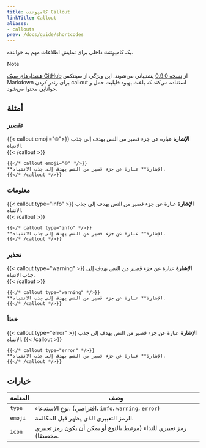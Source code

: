 ```yaml
---
title: کامپوننت Callout
linkTitle: Callout
aliases:
- callouts
prev: /docs/guide/shortcodes
---
```


یک کامپوننت داخلی برای نمایش اطلاعات مهم به خواننده.

<!--more-->

> [!NOTE]
> [هشدارهای سبک GitHub](../../markdown#alerts) از [نسخه 0.9.0](https://github.com/imfing/hextra/releases/tag/v0.9.0) پشتیبانی می‌شوند.
> این ویژگی از سینتکس Markdown برای رندر کردن callout استفاده می‌کند که باعث بهبود قابلیت حمل و خوانایی محتوا می‌شود.

##   أمثلة

### تقصير

{{< callout emoji="🌐">}}
**الإشارة** عبارة عن جزء قصير من النص يهدف إلى جذب الانتباه.  
{{< /callout >}}

```markdown
{{</* callout emoji="🌐" */>}}
**الإشارة** عبارة عن جزء قصير من النص يهدف إلى جذب الانتباه.  
{{</* /callout */>}}
```

### معلومات

{{< callout type="info" >}}
  **الإشارة** عبارة عن جزء قصير من النص يهدف إلى جذب الانتباه.  
{{< /callout >}}

```markdown
{{</* callout type="info" */>}}
**الإشارة** عبارة عن جزء قصير من النص يهدف إلى جذب الانتباه.  
{{</* /callout */>}}
```

### تحذير

{{< callout type="warning" >}}
  **الإشارة** عبارة عن جزء قصير من النص يهدف إلى جذب الانتباه.  
{{< /callout >}}

```markdown
{{</* callout type="warning" */>}}
**الإشارة** عبارة عن جزء قصير من النص يهدف إلى جذب الانتباه.  
{{</* /callout */>}}
```

### خطأ

{{< callout type="error" >}}
 **الإشارة** عبارة عن جزء قصير من النص يهدف إلى جذب الانتباه. 
{{< /callout >}}

```markdown
{{</* callout type="error" */>}}
**الإشارة** عبارة عن جزء قصير من النص يهدف إلى جذب الانتباه.  
{{</* /callout */>}}
```

## خيارات

| المعلمة | وصف                                                                 |
|---------|---------------------------------------------------------------------|
| `type`  | نوع الاستدعاء. (افتراضي، `info`، `warning`، `error`)                |
| `emoji` | الرمز التعبيري الذي يظهر قبل المكالمة.                              |
| `icon`  | رمز تعبيري للنداء (مرتبط بالنوع أو يمكن أن يكون رمز تعبيري مخصصًا). |
